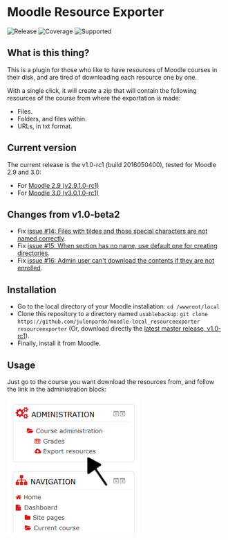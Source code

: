 Moodle Resource Exporter
========================

![Release](https://img.shields.io/badge/release-v1.0--rc1-brightgreen.svg) ![Coverage](https://img.shields.io/badge/coverage-89.77%25-brightgreen.svg) ![Supported](https://img.shields.io/badge/supported-Moodle%202.9%2C%20Moodle%203.0-green.svg)

## What is this thing?
This is a plugin for those who like to have resources of Moodle courses in their disk, and are tired of downloading each resource one by one.

With a single click, it will create a zip that will contain the following resources of the course from where the exportation is made:

 - Files.
 - Folders, and files within.
 - URLs, in txt format.

## Current version
The current release is the v1.0-rc1 (build 2016050400), tested for Moodle 2.9 and 3.0:
 - For [Moodle 2.9 (v2.9.1.0-rc1)](https://github.com/julenpardo/moodle-local_resourceexporter/releases/tag/v2.9.1.0-rc1)
 - For [Moodle 3.0 (v3.0.1.0-rc1)](https://github.com/julenpardo/moodle-local_resourceexporter/releases/tag/v3.0.1.0-rc1)

## Changes from v1.0-beta2
 - Fix [issue #14: Files with tildes and those special characters are not named correctly](https://github.com/julenpardo/moodle-local_resourceexporter/issues/14).
 - Fix [issue #15: When section has no name, use default one for creating directories](https://github.com/julenpardo/moodle-local_resourceexporter/issues/15).
 - Fix [issue #16: Admin user can't download the contents if they are not enrolled](https://github.com/julenpardo/moodle-local_resourceexporter/issues/16).

## Installation
 - Go to the local directory of your Moodle installation:
 `cd /wwwroot/local`
 - Clone this repository to a directory named `usablebackup`:
 `git clone https://github.com/julenpardo/moodle-local_resourceexporter resourceexporter`
 (Or, download directly the [latest master release, v1.0-rc1](https://github.com/julenpardo/moodle-local_resourceexporter/archive/v1.0-rc1.zip)).
 - Finally, install it from Moodle.

## Usage
Just go to the course you want download the resources from, and follow the link in the administration block:

![Resource exporter](img/local_resourceexporter.png)

